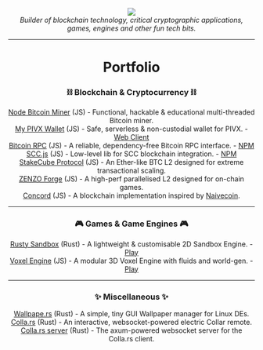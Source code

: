 <p align="center">
  <img src="https://cdn.discordapp.com/attachments/820799926882533406/1012751217014866081/JSKitty.svg"/>
  <br>
  <i>Builder of blockchain technology, critical cryptographic applications, games, engines and other fun tech bits.</i>
</p>

---

<h1 align="center">Portfolio</h1>

<p align="center">
  <h3 align="center">⛓ Blockchain & Cryptocurrency ⛓</h3>
  <p align="center">
    <a href="https://github.com/JSKitty/node-bitcoin-miner">Node Bitcoin Miner</a> (JS) - Functional, hackable & educational multi-threaded Bitcoin miner.
    <br>
    <a href="https://github.com/PIVX-Labs/MyPIVXWallet">My PIVX Wallet</a> (JS) - Safe, serverless & non-custodial wallet for PIVX. - <a href="https://mypivxwallet.org/">Web Client</a>
    <br>
    <a href="https://github.com/JSKitty/bitcoin-rpc">Bitcoin RPC</a> (JS) - A reliable, dependency-free Bitcoin RPC interface. - <a href="https://www.npmjs.com/package/@jskitty/bitcoin-rpc">NPM</a>
    <br>
    <a href="https://github.com/JSKitty/scc-js">SCC.js</a> (JS) - Low-level lib for SCC blockchain integration. - <a href="https://www.npmjs.com/package/scc-js">NPM</a>
    <br>
    <a href="https://github.com/stakecube/StakeCubeProtocol">StakeCube Protocol</a> (JS) - An Ether-like BTC L2 designed for extreme transactional scaling.
    <br>
    <a href="https://github.com/ZENZO-Ecosystem/zenzo-forge">ZENZO Forge</a> (JS) - A high-perf parallelised L2 designed for on-chain games.
    <br>
    <a href="https://github.com/Concord-Ecosystem/Concord-Core">Concord</a> (JS) - A blockchain implementation inspired by <a href="https://github.com/conradoqg/naivecoin">Naivecoin</a>.
  </p>
</p>

---

<p align="center">
  <h3 align="center">🎮 Games & Game Engines 🎮</h3>
  <p align="center">
    <a href="https://github.com/JSKitty/rusty-sandbox">Rusty Sandbox</a> (Rust) - A lightweight & customisable 2D Sandbox Engine. - <a href="https://stakecubecoin.net/wasm-sandbox/">Play</a>
    <br>
    <a href="https://github.com/JSKitty/voxel-engine">Voxel Engine</a> (JS) - A modular 3D Voxel Engine with fluids and world-gen. - <a href="https://jskitty.github.io/voxel-engine/">Play</a>
  </p>
</p>

---

<p align="center">
  <h3 align="center">✨ Miscellaneous ✨</h3>
  <p align="center">
    <a href="https://github.com/JSKitty/wallpape.rs">Wallpape.rs</a> (Rust) - A simple, tiny GUI Wallpaper manager for Linux DEs. 
    <br>
    <a href="https://github.com/JSKitty/colla.rs">Colla.rs</a> (Rust) - An interactive, websocket-powered electric Collar remote.
    <br>
    <a href="https://github.com/JSKitty/colla.rs-server">Colla.rs server</a> (Rust) - The axum-powered websocket server for the Colla.rs client.
  </p>
</p>
